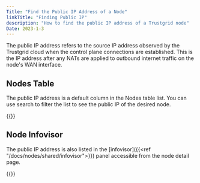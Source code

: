 ```yaml
---
Title: "Find the Public IP Address of a Node"
linkTitle: "Finding Public IP"
description: "How to find the public IP address of a Trustgrid node"
Date: 2023-1-3
---
```


The public IP address refers to the source IP address observed by the Trustgrid cloud when the control plane connections are established. This is the IP address after any NATs are applied to outbound internet traffic on the node's WAN interface.

## Nodes Table
The public IP address is a default column in the Nodes table list. You can use search to filter the list to see the public IP of the desired node.

{{<tgimg src="nodes-table-public-ip.png" caption="Example Nodes table with public IP column" width="80%">}}

## Node Infovisor
The public IP address is also listed in the [infovisor]({{<ref "/docs/nodes/shared/infovisor">}}) panel accessible from the node detail page.

{{<tgimg src="node-infovisor-public-ip.png" caption="Public IP listed in infovisor" width="80%">}}